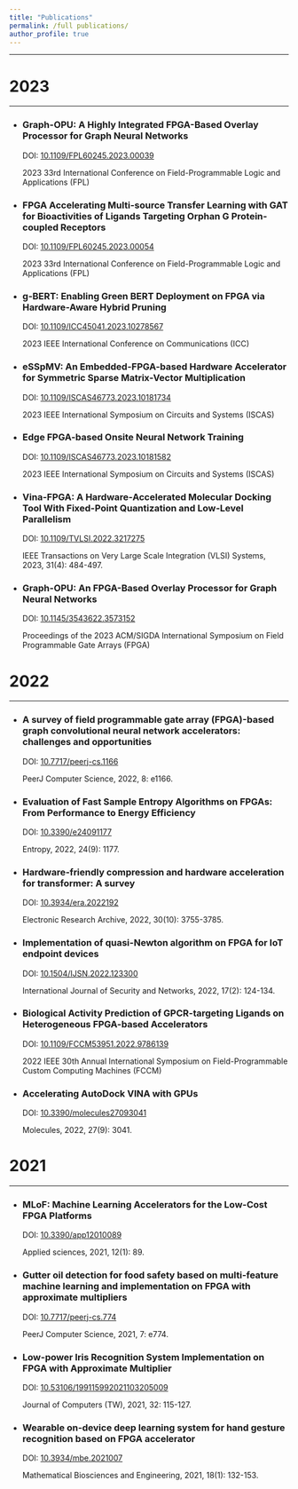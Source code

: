 ```yaml
---
title: "Publications"
permalink: /full publications/
author_profile: true
---
```


------

<!-- 2024  
======  
------
* ### Vina-FPGA-Cluster: Multi-FPGA Based Molecular Docking Tool with High-Accuracy and Multi-Level Parallelism 
  IEEE Transactions on Biomedical Circuits and Systems (TBioCAS), Early access -->

2023 
====== 
------

* ### Graph-OPU: A Highly Integrated FPGA-Based Overlay Processor for Graph Neural Networks 
  DOI: [10.1109/FPL60245.2023.00039](http://dx.doi.org/10.1109/FPL60245.2023.00039)

  2023 33rd International Conference on Field-Programmable Logic and Applications (FPL)

* ### FPGA Accelerating Multi-source Transfer Learning with GAT for Bioactivities of Ligands Targeting Orphan G Protein-coupled Receptors
  DOI: [10.1109/FPL60245.2023.00054](http://dx.doi.org/10.1109/FPL60245.2023.00054)

  2023 33rd International Conference on Field-Programmable Logic and Applications (FPL)

* ### g-BERT: Enabling Green BERT Deployment on FPGA via Hardware-Aware Hybrid Pruning
  DOI: [10.1109/ICC45041.2023.10278567](http://dx.doi.org/10.1109/ICC45041.2023.10278567)

  2023 IEEE International Conference on Communications (ICC)

* ### eSSpMV: An Embedded-FPGA-based Hardware Accelerator for Symmetric Sparse Matrix-Vector Multiplication
  DOI: [10.1109/ISCAS46773.2023.10181734](http://dx.doi.org/10.1109/ISCAS46773.2023.10181734)

  2023 IEEE International Symposium on Circuits and Systems (ISCAS)

* ### Edge FPGA-based Onsite Neural Network Training
  DOI: [10.1109/ISCAS46773.2023.10181582](http://dx.doi.org/10.1109/ISCAS46773.2023.10181582)

  2023 IEEE International Symposium on Circuits and Systems (ISCAS)

* ### Vina-FPGA: A Hardware-Accelerated Molecular Docking Tool With Fixed-Point Quantization and Low-Level Parallelism
  DOI: [10.1109/TVLSI.2022.3217275](http://dx.doi.org/10.1109/TVLSI.2022.3217275)

  IEEE Transactions on Very Large Scale Integration (VLSI) Systems, 2023, 31(4): 484-497.

* ### Graph-OPU: An FPGA-Based Overlay Processor for Graph Neural Networks
  DOI: [10.1145/3543622.3573152](http://dx.doi.org/10.1145/3543622.3573152)

  Proceedings of the 2023 ACM/SIGDA International Symposium on Field Programmable Gate Arrays (FPGA)


2022 
====== 
------

* ### A survey of field programmable gate array (FPGA)-based graph convolutional neural network accelerators: challenges and opportunities
  DOI: [10.7717/peerj-cs.1166](http://dx.doi.org/10.7717/peerj-cs.1166)

  PeerJ Computer Science, 2022, 8: e1166.

* ### Evaluation of Fast Sample Entropy Algorithms on FPGAs: From Performance to Energy Efficiency
  DOI: [10.3390/e24091177](http://dx.doi.org/10.3390/e24091177)

  Entropy, 2022, 24(9): 1177.

* ### Hardware-friendly compression and hardware acceleration for transformer: A survey
  DOI: [10.3934/era.2022192](http://dx.doi.org/10.3934/era.2022192)

  Electronic Research Archive, 2022, 30(10): 3755-3785.

* ### Implementation of quasi-Newton algorithm on FPGA for IoT endpoint devices
  DOI: [10.1504/IJSN.2022.123300](http://dx.doi.org/10.1504/IJSN.2022.123300)

  International Journal of Security and Networks, 2022, 17(2): 124-134.

* ### Biological Activity Prediction of GPCR-targeting Ligands on Heterogeneous FPGA-based Accelerators
  DOI: [10.1109/FCCM53951.2022.9786139](http://dx.doi.org/10.1109/FCCM53951.2022.9786139)

  2022 IEEE 30th Annual International Symposium on Field-Programmable Custom Computing Machines (FCCM)

* ### Accelerating AutoDock VINA with GPUs
  DOI: [10.3390/molecules27093041](http://dx.doi.org/10.3390/molecules27093041)

  Molecules, 2022, 27(9): 3041.


2021 
====== 
------

* ### MLoF: Machine Learning Accelerators for the Low-Cost FPGA Platforms
  DOI: [10.3390/app12010089](http://dx.doi.org/10.3390/app12010089)

  Applied sciences, 2021, 12(1): 89.

* ### Gutter oil detection for food safety based on multi-feature machine learning and implementation on FPGA with approximate multipliers
  DOI: [10.7717/peerj-cs.774](http://dx.doi.org/10.7717/peerj-cs.774)

  PeerJ Computer Science, 2021, 7: e774.

* ### Low-power Iris Recognition System Implementation on FPGA with Approximate Multiplier
  DOI: [10.53106/199115992021103205009](http://dx.doi.org/10.53106/199115992021103205009)

  Journal of Computers (TW), 2021, 32: 115-127.

* ### Wearable on-device deep learning system for hand gesture recognition based on FPGA accelerator
  DOI: [10.3934/mbe.2021007](http://dx.doi.org/10.3934/mbe.2021007)

  Mathematical Biosciences and Engineering, 2021, 18(1): 132-153.

